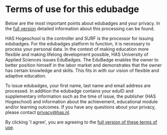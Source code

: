 # Terms of use for this edubadge

Below are the most important points about edubadges and your privacy. In the [full version](https://raw.githubusercontent.com/edubadges/privacy/master/has-hogeschool/edubadges-nonformal-text-en.md) detailed information about this processing can be found.

HAS Hogeschool is the controller and SURF is the processor for issuing edubadges. For the edubadges platform to function, it is necessary to process your personal data. In the context of making education more flexible and making lifelong development possible, HAS University of Applied Sciences issues EduBadges. The EduBadge enables the owner to better position himself in the labor market and demonstrates that the owner has certain knowledge and skills. This fits in with our vision of flexible and adaptive education.

To issue edubadges, your first name, last name and email address are processed. In addition the edubadge contains your eduID and supplementary information such as the time of issue, the publisher (HAS Hogeschool) and information about the achievement, educational module and/or learning outcomes. If you have any questions about your privacy, please contact [privacy@has.nl](mailto:privacy@has.nl).

By clicking 'I agree', you are agreeing to the [full version of these terms of use](https://raw.githubusercontent.com/edubadges/privacy/master/has-hogeschool/edubadges-nonformal-text-en.md).